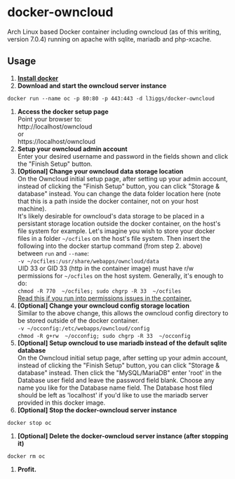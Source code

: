 docker-owncloud
===============

Arch Linux based Docker container including owncloud (as of this writing, version 7.0.4) running on apache with sqlite, mariadb and php-xcache.

## Usage

1. [**Install docker**](https://docs.docker.com/installation/)
1. **Download and start the owncloud server instance**  
  ```
  docker run --name oc -p 80:80 -p 443:443 -d l3iggs/docker-owncloud
  ```
1. **Access the docker setup page**  
Point your browser to:  
http://localhost/owncloud  
or  
https://localhost/owncloud  
1. **Setup your owncloud admin account**  
Enter your desired username and password in the fields shown and click the "Finish Setup" button.
1. **[Optional] Change your owncloud data storage location**  
On the Owncloud initial setup page, after setting up your admin account, instead of clicking the "Finish Setup" button, you can click "Storage & database" instead. You can change the data folder location here (note that this is a path inside the docker container, not on your host machine).  
It's likely desirable for owncloud's data storage to be placed in a persistant storage location outside the docker container, on the host's file system for example. Let's imagine you wish to store your docker files in a folder `~/ocfiles` on the host's file system. Then insert the following into the docker startup command (from step 2. above) between `run` and `--name`:  
```-v ~/ocfiles:/usr/share/webapps/owncloud/data```  
UID 33 or GID 33 (http in the container image) must have r/w permissions for `~/ocfiles` on the host system. Generally, it's enough to do:  
```chmod -R 770  ~/ocfiles; sudo chgrp -R 33  ~/ocfiles```  
[Read this if you run into permissions issues in the container.](http://stackoverflow.com/questions/24288616/permission-denied-on-accessing-host-directory-in-docker)
1. **[Optional] Change your owncloud config storage location**  
Similar to the above change, this allows the owncloud config directory to be stored outside of the docker container.  
```-v ~/occonfig:/etc/webapps/owncloud/config```  
```chmod -R g+rw  ~/occonfig; sudo chgrp -R 33  ~/occonfig```
1. **[Optional] Setup owncloud to use mariadb instead of the default sqlite database**  
On the Owncloud initial setup page, after setting up your admin account, instead of clicking the "Finish Setup" button, you can click "Storage & database" instead. Then click the "MySQL/MariaDB" enter 'root' in the Database user field and leave the password field blank. Choose any name you like for the Database name field. The Database host filed should be left as 'localhost' if you'd like to use the mariadb server provided in this docker image.
1. **[Optional] Stop the docker-owncloud server instance**  
  ```
  docker stop oc
  ```
1. **[Optional] Delete the docker-owncloud server instance (after stopping it)**  
  ```
  docker rm oc
  ```
1. **Profit.**
